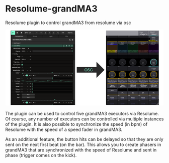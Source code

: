 # Resolume-grandMA3

Resolume plugin to control grandMA3 from resolume via osc

![example](example.png)

The plugin can be used to control five grandMA3 executors via Resolume. Of course, any number of executors can be controlled via multiple instances of the plugin. It is also possible to synchronize the speed (in bpm) of Resolume with the speed of a speed fader in grandMA3.

As an additional feature, the button hits can be delayed so that they are only sent on the next first beat (on the bar). This allows you to create phasers in grandMA3 that are synchronized with the speed of Resolume and sent in phase (trigger comes on the kick).
